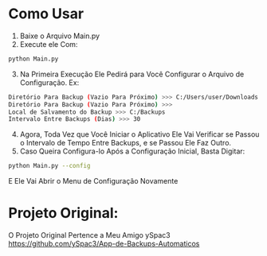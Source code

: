 # Como Usar
1. Baixe o Arquivo Main.py
2. Execute ele Com:
```sh
python Main.py
```
3. Na Primeira Execução Ele Pedirá para Você Configurar o Arquivo de Configuração. Ex:
```sh
Diretório Para Backup (Vazio Para Próximo) >>> C:/Users/user/Downloads
Diretório Para Backup (Vazio Para Próximo) >>> 
Local de Salvamento do Backup >>> C:/Backups
Intervalo Entre Backups (Dias) >>> 30
```
4. Agora, Toda Vez que Você Iniciar o Aplicativo Ele Vai Verificar se Passou o Intervalo de Tempo Entre Backups, e se Passou Ele Faz Outro.
5. Caso Queira Configura-lo Após a Configuração Inicial, Basta Digitar:
```sh
python Main.py --config
```
E Ele Vai Abrir o Menu de Configuração Novamente

# Projeto Original:
O Projeto Original Pertence a Meu Amigo ySpac3
https://github.com/ySpac3/App-de-Backups-Automaticos